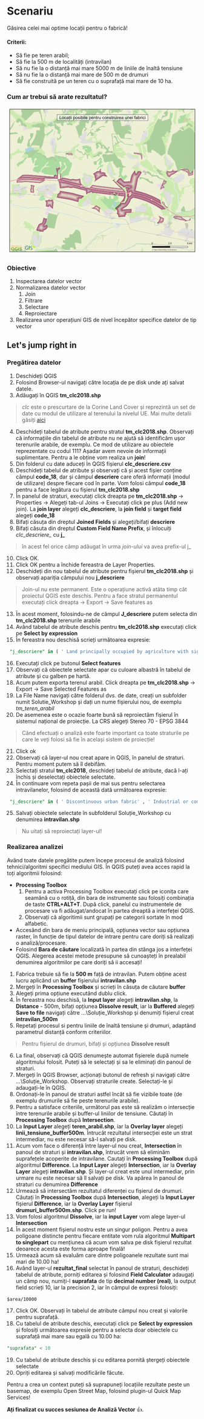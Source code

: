 # Scenariu

 Găsirea celei mai optime locații pentru o fabrică!

 #### Criterii:
 * Să fie pe teren arabil;
 * Să fie la 500 m de localități (intravilan)
 * Să nu fie la o distanță mai mare 5000 m de liniile de înaltă tensiune
 * Să nu fie la o distanță mai mare de 500 m de drumuri
 * Să fie construită pe un teren cu o suprafață mai mare de 10 ha.

 ### Cum ar trebui să arate rezultatul?
 ![locatii_fabrica](https://github.com/iungurianu/qgis-pe-intelesul-tuturor/blob/master/05_QGIS_Analiza_vector/Data/Workshop/locatii.png)
 
 ### Obiective
 
 1. Inspectarea datelor vector
 2. Normalizarea datelor vector
    1. Join
    2. Filtrare
    3. Selectare
    4. Reproiectare
 3. Realizarea unor operațiuni GIS de nivel începător specifice datelor de tip vector

## Let's jump right in
### Pregătirea datelor
1. Deschideți QGIS
2. Folosind Browser-ul navigați către locația de pe disk unde ați salvat datele.
3. Adăugați în QGIS **tm_clc2018.shp**
> *clc* este o prescurtare de la Corine Land Cover și reprezintă un set de date cu modul de utilizare al terenului la nivelul UE. Mai multe detalii găsiți [aici](https://land.copernicus.eu/pan-european/corine-land-cover)
4. Deschideți tabelul de atribute pentru stratul **tm_clc2018.shp**. Observați că informațiile din tabelul de atribute nu ne ajută să identificăm ușor terenurile arabile, de exemplu. Ce mod de utilizare au obiectele reprezentate cu codul 111? Așadar avem nevoie de informații suplimentare. Pentru a le obține vom realiza un **join**! 
5. Din folderul cu date aduceți în QGIS fișierul **clc_descriere.csv** 
6. Deschideți tabelul de atribute și observați că și acest fișier conține câmpul **code_18**, dar și câmpul **descriere** care oferă informații (modul de utilizare) despre fiecare cod în parte. Vom folosi câmpul **code_18** pentru a face legătura cu fișierul **tm_clc2018.shp** 
7. În panelul de straturi, executați click dreapta pe **tm_clc2018.shp** -> Properties -> Alegeți tab-ul Joins -> Executați click pe plus (Add new join). La **join layer** alegeți **clc_descriere**, la **join field** și **target field** alegeți **code_18**
8. Bifați căsuța din dreptul **Joined Fields** și alegeți/bifați **descriere**
9. Bifați căsuta din dreptul **Custom Field Name Prefix**, și înlocuiți *clc_descriere_* cu **j_**
> în acest fel orice câmp adăugat în urma *join-ului* va avea prefix-ul j_
10. Click OK.
11. Click OK pentru a închide fereastra de Layer Properties.
12. Deschideți din nou tabelul de atribute pentru fișierul **tm_clc2018.shp** și observați apariția câmpului nou **j_descriere**
> Join-ul nu este permanent. Este o operațiune activă atâta timp cât proiectul QGIS este deschis. Pentru a face stratul permanentul executați click dreapta -> Export -> Save features as
13. În acest moment, folosindu-ne de câmpul **J_descriere** putem selecta din **tm_clc2018.shp** terenurile arabile
14. Având tabelul de atribute deschis pentru **tm_clc2018.shp** executați click pe **Select by expression**
15. În fereastra nou deschisă scrieți următoarea expresie:
```sql
 "j_descriere" in ( ' Land principally occupied by agriculture with significant areas of natural vegetation' , 'Non irigated arable land' )
```
16. Executați click pe butonul **Select features**
17. Observați că obiectele selectate apar cu culoare albastră în tabelul de atribute și cu galben pe hartă.
18. Acum putem exporta terenul arabil. Click dreapta pe **tm_clc2018.shp** -> Export -> Save Selected Features as
19. La File Name navigați către folderul dvs. de date, creați un subfolder numit Solutie_Workshop și dați un nume fișierului nou, de exemplu *tm_teren_arabil*
20. De asemenea este o ocazie foarte bună să reproiectăm fișierul în sistemul național de proiecție. La CRS alegeți Stereo 70 - EPSG 3844
> Când efectuați o analiză este foarte important ca toate straturile pe care le veți folosi să fie în același sistem de proiecție!
21. Click ok
22. Observați că layer-ul nou creat apare in QGIS, în panelul de straturi. Pentru moment putem să îl debifăm.
23. Selectați stratul **tm_clc2018**, deschideți tabelul de atribute, dacă l-ați închis și deselectați obiectele selectate.
24. În continuare vom repeta pașii de mai sus pentru selectarea intravilanelor, folosind de această dată următoarea expresie:
```sql
 "j_descriere" in ( ' Discontinuous urban fabric' , ' Industrial or commercial units' )
```
25. Salvați obiectele selectate în subfolderul Soluție_Workshop cu denumirea **intravilan.shp**
> Nu uitați să reproiectați layer-ul!

### Realizarea analizei

Având toate datele pregătite putem începe procesul de analiză folosind tehnici/algoritmi specifici mediului GIS.
În QGIS puteți avea acces rapid la toți algoritmii folosind:
* **Processing Toolbox** 
  1. Pentru a activa Processing Toolbox executați click pe iconița care seamănă cu o rotiță, din bara de instrumente sau folosiți combinația de taste **CTRL+ALT+T**. După click, panelul cu instrumentele de procesare va fi adăugat/andocat în partea dreaptă a interfeței QGIS.
  2. Observați că algoritimii sunt grupați pe categorii sortate în mod alfabetic.
* Accesând din bara de meniu principală, opțiunea vector sau opțiunea raster, în funcție de tipul datelor de intrare pentru care doriți să realizați o analiză/procesare.
* Folosind **Bara de căutare** localizată în partea din stânga jos a interfeței QGIS. Alegerea acestei metode presupune să cunoașteți în prealabil denumirea algoritmilor pe care doriți să ii accesați!

1. Fabrica trebuie să fie la **500 m** față de intravilan. Putem obține acest lucru aplicând un **buffer** fișierului **intravilan.shp**
2. Mergeți în **Processing Toolbox** și scrieți în căsuța de căutare **buffer**
3. Alegeți prima opțiune executând dublu click.
4. În fereastra nou deschisă, la **Input layer** alegeți **intravilan.shp**, la **Distance** - 500m, bifați opțiunea **Dissolve result**, iar la **Buffered** alegeți **Save to file** navigați către ...\Soluție_Workshop și denumiți fișierul creat **intravilan_500m**
5. Repetați procesul si pentru liniile de înaltă tensiune și drumuri, adaptând parametrul distanță conform criteriilor.
> Pentru fișierul de drumuri, bifați și opțiunea **Dissolve result**
6. La final, observați că QGIS denumește automat fișierele după numele algoritmului folosit. Puteți să le selectați și sa le eliminați din panoul de straturi. 
7. Mergeți în QGIS Browser, acționați butonul de refresh și navigați către ...\Soluție_Workshop. Observați straturile create. Selectați-le și adaugați-le în QGIS.
8. Ordonați-le în panoul de straturi astfel încăt să fie vizibile toate (de exemplu drumurile să fie peste terenurile arabile).
9. Pentru a satisface criteriile, următorul pas este să realizăm o intersecție între terenurile arabile și buffer-ul liniilor de tensiune. Căutați în **Processing Toolbox** după **Intersection**.
10. La **Input Layer** alegeți **teren_arabil.shp**, iar la **Overlay layer** alegeți **linii_tensiune_buffer500m**. Întrucât rezultatul intersecției este un strat intermediar, nu este necesar să-l salvați pe disk.
11. Acum vom face o diferență între layer-ul nou creat, **Intersection** în panoul de straturi și **intravilan.shp**, întrucât vrem să eliminăm suprafețele acoperite de intravilane. Cautați în **Processing Toolbox** după algoritmul **Difference**. La **Input Layer** alegeți **Intersection**, iar la **Overlay Layer** alegeți **intravilan.shp**. Și layer-ul creat este unul intermediar, prin urmare nu este necesar să îl salvați pe disk. Va apărea în panoul de straturi cu denumirea **Difference**
12. Urmează să intersectăm rezultatul diferenței cu fișierul de drumuri. Căutați în **Processing Toolbox** după **Intersection**, alegeți la **Input Layer** fișierul **Difference**, iar la **Overlay Layer** fișierul **drumuri_buffer500m.shp**. Click pe run!
13. Vom folosi algoritmul **Dissolve**, iar la **input Layer** vom alege layer-ul **Intersection**
14. În acest moment fișierul nostru este un singur poligon. Pentru a avea poligoane distincte pentru fiecare entitate vom rula algoritmul **Multipart to singlepart** cu mențiunea că acum vom salva pe disk fișierul rezultat deoarece acesta este forma aproape finală!
15. Urmează acum să evaluăm care dintre poligoanele rezultate sunt mai mari de 10.00 ha!
16. Având layer-ul **rezultat_final** selectat în panoul de straturi, deschideți tabelul de atribute, porniți editarea și folosind **Field Calculator** adaugați un câmp nou, numiți-l **suprafata** de tip **decimal number (real)**, la output field scrieți 10, iar la precision 2, iar în câmpul de expresii folosiți:
```
$area/10000
```
17. Click OK. Observați în tabelul de atribute câmpul nou creat și valorile pentru suprafață.
18. Cu tabelul de atribute deschis, executați click pe **Select by expression** și folosiți următoarea expresie pentru a selecta doar obiectele cu suprafață mai mare sau egală cu 10.00 ha:
```sql
"suprafata" < 10
```
19. Cu tabelul de atribute deschis și cu editarea pornită ștergeți obiectele selectate
20. Opriți editarea și salvați modificările făcute.

Pentru a crea un context puteți să suprapuneți locațiile rezultate peste un basemap, de exemplu Open Street Map, folosind plugin-ul Quick Map Services!

**Ați finalizat cu succes sesiunea de Analiză Vector** :+1:. 
